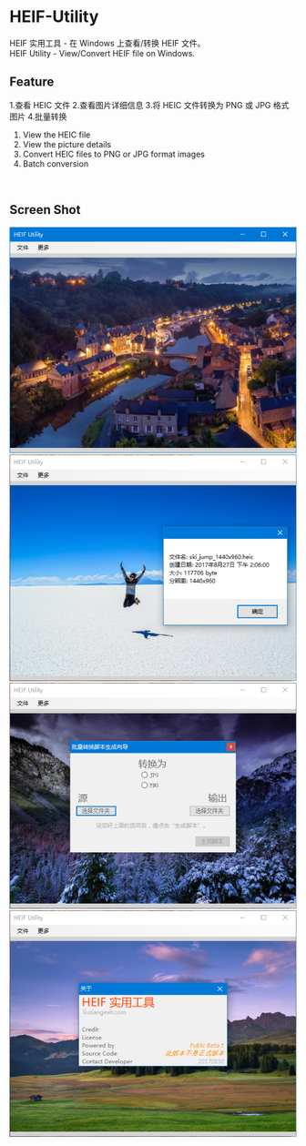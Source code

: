 ﻿# HEIF-Utility
HEIF 实用工具 - 在 Windows 上查看/转换 HEIF 文件。
<br>
HEIF Utility - View/Convert HEIF file on Windows.
<br>
<h2>Feature</h2>
1.查看 HEIC 文件
2.查看图片详细信息
3.将 HEIC 文件转换为 PNG 或 JPG 格式图片
4.批量转换

1. View the HEIC file
2. View the picture details
3. Convert HEIC files to PNG or JPG format images
4. Batch conversion
<br>
<h2>Screen Shot</h2>
<img src="/img/HEIFUScreenShot1.PNG"><br>
<img src="/img/HEIFUScreenShot2.PNG"><br>
<img src="/img/HEIFUScreenShot3.PNG"><br>
<img src="/img/HEIFUScreenShot4.PNG">
